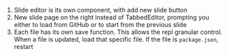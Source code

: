 1. Slide editor is its own component, with add new slide button
2. New slide page on the right instead of TabbedEditor, prompting you either to load from GitHub or to start from the previous slide
3. Each file has its own save function. This allows the repl granular control. When a file is updated, load that specific file. If the file is `package.json`, restart

